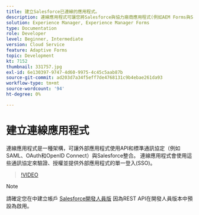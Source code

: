 ```yaml
---
title: 建立Salesforce已連線的應用程式。
description: 連線應用程式可讓您將Salesforce與協力廠商應用程式(例如AEM Forms與Salesforce)整合。
solution: Experience Manager, Experience Manager Forms
type: Documentation
role: Developer
level: Beginner, Intermediate
version: Cloud Service
feature: Adaptive Forms
topic: Development
kt: 7152
thumbnail: 331757.jpg
exl-id: 6e130397-9747-4d60-9975-4c45c5aab87b
source-git-commit: ad203d7a34f5eff7de4768131c9b4ebae261da93
workflow-type: tm+mt
source-wordcount: '94'
ht-degree: 0%

---
```


# 建立連線應用程式

連線應用程式是一種架構，可讓外部應用程式使用API和標準通訊協定（例如SAML、OAuth和OpenID Connect）與Salesforce整合。 連線應用程式會使用這些通訊協定來驗證、授權並提供外部應用程式的單一登入(SSO)。

>[!VIDEO](https://video.tv.adobe.com/v/331757?quality=12&learn=on)

>[!NOTE]
>請確定您在中建立帳戶 [Salesforce開發人員版](https://developer.salesforce.com/signup) 因為REST API在開發人員版本中預設為啟用。
